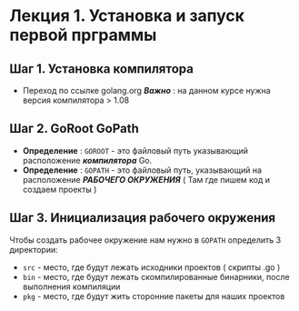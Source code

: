 # Лекция 1.  Установка и запуск первой прграммы

## Шаг 1. Установка компилятора
* Переход по ссылке golang.org
***Важно*** : на данном курсе нужна версия компилятора > 1.08

## Шаг 2. GoRoot GoPath
* **Определение** : ```GOROOT``` - это файловый путь указывающий расположение ***компилятора*** Go.
* **Определение** : ```GOPATH``` - это файловый путь, указывающий на расположение ***РАБОЧЕГО ОКРУЖЕНИЯ***  ( Там где пишем код и создаем проекты )

## Шаг 3. Инициализация рабочего окружения
Чтобы создать рабочее окружение нам нужно в ```GOPATH``` определить 3 директории:
* ```src``` - место, где будут лежать исходники проектов ( скрипты .go )  
* ```bin``` - место, где будут лежать скомпилированные бинарники, после выполнения компиляции 
* ```pkg``` - место, где будут жить сторонние пакеты для наших проектов